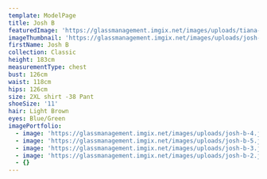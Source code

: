 ```yaml
---
template: ModelPage
title: Josh B
featuredImage: 'https://glassmanagement.imgix.net/images/uploads/tiana-banner.jpg'
imageThumbnail: 'https://glassmanagement.imgix.net/images/uploads/josh-b-hs.jpg'
firstName: Josh B
collection: Classic
height: 183cm
measurementType: chest
bust: 126cm
waist: 118cm
hips: 126cm
size: 2XL shirt -38 Pant
shoeSize: '11'
hair: Light Brown
eyes: Blue/Green
imagePortfolio:
  - image: 'https://glassmanagement.imgix.net/images/uploads/josh-b-4.jpg'
  - image: 'https://glassmanagement.imgix.net/images/uploads/josh-b-5.jpg'
  - image: 'https://glassmanagement.imgix.net/images/uploads/josh-b-3.jpg'
  - image: 'https://glassmanagement.imgix.net/images/uploads/josh-b-2.jpg'
  - {}
---
```


